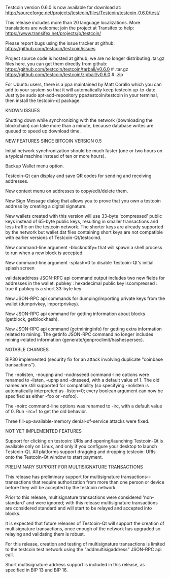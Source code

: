 Testcoin version 0.6.0 is now available for download at:
http://sourceforge.net/projects/testcoin/files/Testcoin/testcoin-0.6.0/test/

This release includes more than 20 language localizations.
More translations are welcome; join the
project at Transifex to help:
https://www.transifex.net/projects/p/testcoin/

Please report bugs using the issue tracker at github:
https://github.com/testcoin/testcoin/issues

Project source code is hosted at github; we are no longer
distributing .tar.gz files here, you can get them
directly from github:
https://github.com/testcoin/testcoin/tarball/v0.6.0  # .tar.gz
https://github.com/testcoin/testcoin/zipball/v0.6.0  # .zip

For Ubuntu users, there is a ppa maintained by Matt Corallo which
you can add to your system so that it will automatically keep
testcoin up-to-date.  Just type
sudo apt-add-repository ppa:testcoin/testcoin
in your terminal, then install the testcoin-qt package.


KNOWN ISSUES

Shutting down while synchronizing with the network
(downloading the blockchain) can take more than a minute,
because database writes are queued to speed up download
time.


NEW FEATURES SINCE BITCOIN VERSION 0.5

Initial network synchronization should be much faster
(one or two hours on a typical machine instead of ten or more
hours).

Backup Wallet menu option.

Testcoin-Qt can display and save QR codes for sending
and receiving addresses.

New context menu on addresses to copy/edit/delete them.

New Sign Message dialog that allows you to prove that you
own a testcoin address by creating a digital
signature.

New wallets created with this version will
use 33-byte 'compressed' public keys instead of
65-byte public keys, resulting in smaller
transactions and less traffic on the testcoin
network. The shorter keys are already supported
by the network but wallet.dat files containing
short keys are not compatible with earlier
versions of Testcoin-Qt/testcoind.

New command-line argument -blocknotify=<command>
that will spawn a shell process to run <command> 
when a new block is accepted.

New command-line argument -splash=0 to disable
Testcoin-Qt's initial splash screen

validateaddress JSON-RPC api command output includes
two new fields for addresses in the wallet:
pubkey : hexadecimal public key
iscompressed : true if pubkey is a short 33-byte key

New JSON-RPC api commands for dumping/importing
private keys from the wallet (dumprivkey, importprivkey).

New JSON-RPC api command for getting information about
blocks (getblock, getblockhash).

New JSON-RPC api command (getmininginfo) for getting
extra information related to mining. The getinfo
JSON-RPC command no longer includes mining-related
information (generate/genproclimit/hashespersec).



NOTABLE CHANGES

BIP30 implemented (security fix for an attack involving
duplicate "coinbase transactions").

The -nolisten, -noupnp and -nodnsseed command-line
options were renamed to -listen, -upnp and -dnsseed,
with a default value of 1. The old names are still
supported for compatibility (so specifying -nolisten
is automatically interpreted as -listen=0; every
boolean argument can now be specified as either
-foo or -nofoo).

The -noirc command-line options was renamed to
-irc, with a default value of 0. Run -irc=1 to
get the old behavior.

Three fill-up-available-memory denial-of-service
attacks were fixed.


NOT YET IMPLEMENTED FEATURES

Support for clicking on testcoin: URIs and
opening/launching Testcoin-Qt is available only on Linux,
and only if you configure your desktop to launch
Testcoin-Qt. All platforms support dragging and dropping
testcoin: URIs onto the Testcoin-Qt window to start
payment.


PRELIMINARY SUPPORT FOR MULTISIGNATURE TRANSACTIONS

This release has preliminary support for multisignature
transactions-- transactions that require authorization
from more than one person or device before they
will be accepted by the testcoin network.

Prior to this release, multisignature transactions
were considered 'non-standard' and were ignored;
with this release multisignature transactions are
considered standard and will start to be relayed
and accepted into blocks.

It is expected that future releases of Testcoin-Qt
will support the creation of multisignature transactions,
once enough of the network has upgraded so relaying
and validating them is robust.

For this release, creation and testing of multisignature
transactions is limited to the testcoin test network using
the "addmultisigaddress" JSON-RPC api call.

Short multisignature address support is included in this
release, as specified in BIP 13 and BIP 16.
